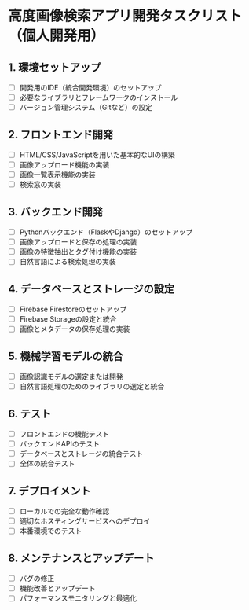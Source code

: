 # 高度画像検索アプリ開発タスクリスト（個人開発用）

## 1. 環境セットアップ
- [ ] 開発用のIDE（統合開発環境）のセットアップ
- [ ] 必要なライブラリとフレームワークのインストール
- [ ] バージョン管理システム（Gitなど）の設定

## 2. フロントエンド開発
- [ ] HTML/CSS/JavaScriptを用いた基本的なUIの構築
- [ ] 画像アップロード機能の実装
- [ ] 画像一覧表示機能の実装
- [ ] 検索窓の実装

## 3. バックエンド開発
- [ ] Pythonバックエンド（FlaskやDjango）のセットアップ
- [ ] 画像アップロードと保存の処理の実装
- [ ] 画像の特徴抽出とタグ付け機能の実装
- [ ] 自然言語による検索処理の実装

## 4. データベースとストレージの設定
- [ ] Firebase Firestoreのセットアップ
- [ ] Firebase Storageの設定と統合
- [ ] 画像とメタデータの保存処理の実装

## 5. 機械学習モデルの統合
- [ ] 画像認識モデルの選定または開発
- [ ] 自然言語処理のためのライブラリの選定と統合

## 6. テスト
- [ ] フロントエンドの機能テスト
- [ ] バックエンドAPIのテスト
- [ ] データベースとストレージの統合テスト
- [ ] 全体の統合テスト

## 7. デプロイメント
- [ ] ローカルでの完全な動作確認
- [ ] 適切なホスティングサービスへのデプロイ
- [ ] 本番環境でのテスト

## 8. メンテナンスとアップデート
- [ ] バグの修正
- [ ] 機能改善とアップデート
- [ ] パフォーマンスモニタリングと最適化
